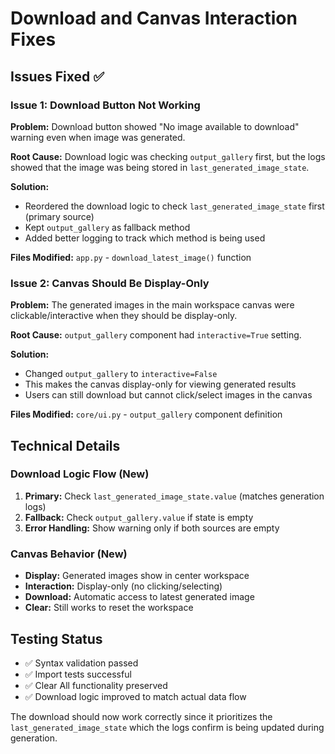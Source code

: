 # Download and Canvas Interaction Fixes

## Issues Fixed ✅

### Issue 1: Download Button Not Working
**Problem:** Download button showed "No image available to download" warning even when image was generated.

**Root Cause:** Download logic was checking `output_gallery` first, but the logs showed that the image was being stored in `last_generated_image_state`.

**Solution:** 
- Reordered the download logic to check `last_generated_image_state` first (primary source)
- Kept `output_gallery` as fallback method
- Added better logging to track which method is being used

**Files Modified:** `app.py` - `download_latest_image()` function

### Issue 2: Canvas Should Be Display-Only
**Problem:** The generated images in the main workspace canvas were clickable/interactive when they should be display-only.

**Root Cause:** `output_gallery` component had `interactive=True` setting.

**Solution:**
- Changed `output_gallery` to `interactive=False` 
- This makes the canvas display-only for viewing generated results
- Users can still download but cannot click/select images in the canvas

**Files Modified:** `core/ui.py` - `output_gallery` component definition

## Technical Details

### Download Logic Flow (New)
1. **Primary:** Check `last_generated_image_state.value` (matches generation logs)
2. **Fallback:** Check `output_gallery.value` if state is empty
3. **Error Handling:** Show warning only if both sources are empty

### Canvas Behavior (New)
- **Display:** Generated images show in center workspace
- **Interaction:** Display-only (no clicking/selecting)
- **Download:** Automatic access to latest generated image
- **Clear:** Still works to reset the workspace

## Testing Status
- ✅ Syntax validation passed
- ✅ Import tests successful
- ✅ Clear All functionality preserved
- ✅ Download logic improved to match actual data flow

The download should now work correctly since it prioritizes the `last_generated_image_state` which the logs confirm is being updated during generation.
